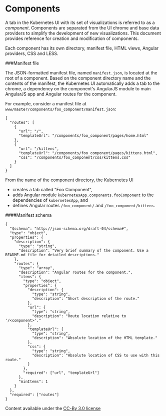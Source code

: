 Components
==========

A tab in the Kubernetes UI with its set of visualizations is referred to as a *component*. Components are separated from the UI chrome and base data providers to simplify the development of new visualizations. This document provides reference for creation and modification of components.

Each component has its own directory, manifest file, HTML views, Angular providers, CSS and LESS.

###Manifest file

The JSON-formatted manifest file, named ```manifest.json```, is located at the root of a component. Based on the component directory name and the contents of the manifest, the Kubernetes UI automatically adds a tab to the chrome, a dependency on the component's AngularJS module to main AngularJS app and Angular routes for the component.

For example, consider a manifest file at ```www/master/components/foo_component/manifest.json```:
```
{
  "routes": [
    {
      "url": "/",
      "templateUrl": "/components/foo_component/pages/home.html"
    },
    {
      "url": "/kittens",
      "templateUrl": "/components/foo_component/pages/kittens.html",
      "css": "/components/foo_component/css/kittens.css"
    }
  ]
}
```

From the name of the component directory, the Kubernetes UI
* creates a tab called "Foo Component",
* adds Angular module ```kubernetesApp.components.fooComponent``` to the dependencies of ```kubernetesApp```, and
* defines Angular routes ```/foo_component/``` and ```/foo_component/kittens```.

####Manifest schema

```
{
  "$schema": "http://json-schema.org/draft-04/schema#",
  "type": "object",
  "properties": {
    "description": {
      "type": "string",
      "description": "Very brief summary of the component. Use a README.md file for detailed descriptions."
    },
    "routes": {
      "type": "array",
      "description": "Angular routes for the component.",
      "items": {
        "type": "object",
        "properties": {
          "description": {
            "type": "string",
            "description": "Short description of the route."
          },
          "url": {
            "type": "string",
            "description": "Route location relative to '/<component>'."
          },
          "templateUrl": {
            "type": "string",
            "description": "Absolute location of the HTML template."
          },
          "css": {
            "type": "string",
            "description": "Absolute location of CSS to use with this route."
          }
        },
        "required": ["url", "templateUrl"]
      },
      "minItems": 1
    }
  },
  "required": ["routes"]
}
```

Content available under the [CC-By 3.0
license](http://creativecommons.org/licenses/by/3.0/)
